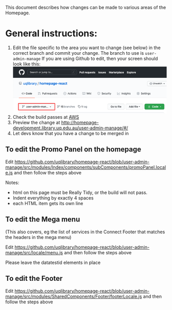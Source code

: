 This document describes how changes can be made to various areas of the Homepage.

# General instructions:

1. Edit the file specific to the area you want to change (see below) in the correct branch and commit your change.
The branch to use is `user-admin-manage`
If you are using Github to edit, then your screen should look like this:
![Demonstrating selecting the UX Services branch](https://raw.githubusercontent.com/uqlibrary/homepage-react/user-admin-manage/docs/demo-user-edit.png "Demonstrating selecting the UX Services branch")
2. Check the build passes at [AWS](https://ap-southeast-2.console.aws.amazon.com/codesuite/codepipeline/pipelines/user-admin-manage/view?region=ap-southeast-2)
3. Preview the change at <http://homepage-development.library.uq.edu.au/user-admin-manage/#/>
4. Let devs know that you have a change to be merged in

## To edit the Promo Panel on the homepage

Edit <https://github.com/uqlibrary/homepage-react/blob/user-admin-manage/src/modules/Index/components/subComponents/promoPanel.locale.js> and then follow the steps above

Notes:

* html on this page must be Really Tidy, or the build will not pass. 
* Indent everything by exactly 4 spaces
* each HTML item gets its own line 

## To edit the Mega menu

(This also covers, eg the list of services in the Connect Footer that matches the headers in the mega menu)

Edit <https://github.com/uqlibrary/homepage-react/blob/user-admin-manage/src/locale/menu.js> and then follow the steps above

Please leave the datatestid elements in place

## To edit the Footer

Edit <https://github.com/uqlibrary/homepage-react/blob/user-admin-manage/src/modules/SharedComponents/Footer/footerLocale.js> and then follow the steps above

